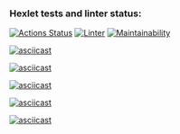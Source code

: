 ### Hexlet tests and linter status:
[![Actions Status](https://github.com/tunet/php-project-lvl1/workflows/hexlet-check/badge.svg)](https://github.com/tunet/php-project-lvl1/actions)
[![Linter](https://github.com/tunet/php-project-lvl1/workflows/lint/badge.svg)](https://github.com/tunet/php-project-lvl1/actions)
[![Maintainability](https://api.codeclimate.com/v1/badges/a99a88d28ad37a79dbf6/maintainability)](https://codeclimate.com/github/tunet/php-project-lvl1/maintainability)



[![asciicast](https://asciinema.org/a/399183.svg)](https://asciinema.org/a/399183)

[![asciicast](https://asciinema.org/a/409779.svg)](https://asciinema.org/a/409779)

[![asciicast](https://asciinema.org/a/409854.svg)](https://asciinema.org/a/409854)

[![asciicast](https://asciinema.org/a/409866.svg)](https://asciinema.org/a/409866)

[![asciicast](https://asciinema.org/a/409871.svg)](https://asciinema.org/a/409871)
